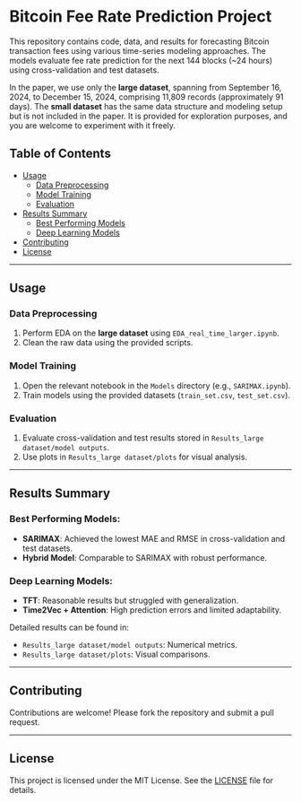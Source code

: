 # Bitcoin Fee Rate Prediction Project

This repository contains code, data, and results for forecasting Bitcoin transaction fees using various time-series modeling approaches. The models evaluate fee rate prediction for the next 144 blocks (~24 hours) using cross-validation and test datasets.

In the paper, we use only the **large dataset**, spanning from September 16, 2024, to December 15, 2024, comprising 11,809 records (approximately 91 days). The **small dataset** has the same data structure and modeling setup but is not included in the paper. It is provided for exploration purposes, and you are welcome to experiment with it freely.

## Table of Contents

- [Usage](#usage)
  - [Data Preprocessing](#data-preprocessing)
  - [Model Training](#model-training)
  - [Evaluation](#evaluation)
- [Results Summary](#results-summary)
  - [Best Performing Models](#best-performing-models)
  - [Deep Learning Models](#deep-learning-models)
- [Contributing](#contributing)
- [License](#license)

---

## Usage

### Data Preprocessing
1. Perform EDA on the **large dataset** using `EDA_real_time_larger.ipynb`.
2. Clean the raw data using the provided scripts.

### Model Training
1. Open the relevant notebook in the `Models` directory (e.g., `SARIMAX.ipynb`).
2. Train models using the provided datasets (`train_set.csv`, `test_set.csv`).

### Evaluation
1. Evaluate cross-validation and test results stored in `Results_large dataset/model outputs`.
2. Use plots in `Results_large dataset/plots` for visual analysis.

---

## Results Summary

### Best Performing Models:
- **SARIMAX**: Achieved the lowest MAE and RMSE in cross-validation and test datasets.
- **Hybrid Model**: Comparable to SARIMAX with robust performance.

### Deep Learning Models:
- **TFT**: Reasonable results but struggled with generalization.
- **Time2Vec + Attention**: High prediction errors and limited adaptability.

Detailed results can be found in:
- `Results_large dataset/model outputs`: Numerical metrics.
- `Results_large dataset/plots`: Visual comparisons.

---

## Contributing
Contributions are welcome! Please fork the repository and submit a pull request.

---

## License
This project is licensed under the MIT License. See the [LICENSE](./LICENSE) file for details.

